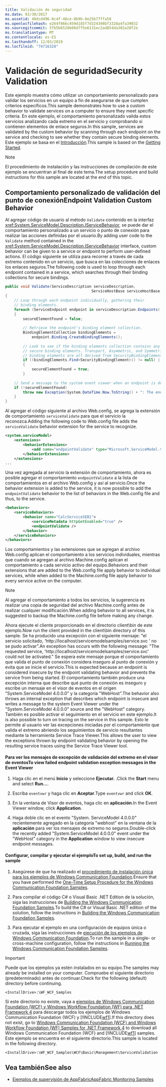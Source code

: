 ```yaml
---
title: Validación de seguridad
ms.date: 03/30/2017
ms.assetid: 48dcd496-0c4f-48ce-8b9b-0e25b77ffa58
ms.openlocfilehash: e264f866c459d185f7d324390bf3328a4fa39032
ms.sourcegitcommit: 5fb5b6520b06d7f5e6131ec2ad854da302a28f2e
ms.translationtype: MT
ms.contentlocale: es-ES
ms.lasthandoff: 12/03/2019
ms.locfileid: "74716328"
---
```

# <a name="security-validation"></a><span data-ttu-id="527a9-102">Validación de seguridad</span><span class="sxs-lookup"><span data-stu-id="527a9-102">Security Validation</span></span>
<span data-ttu-id="527a9-103">Este ejemplo muestra cómo utilizar un comportamiento personalizado para validar los servicios en un equipo a fin de asegurarse de que cumplen criterios específicos.</span><span class="sxs-lookup"><span data-stu-id="527a9-103">This sample demonstrates how to use a custom behavior to validate services on a computer to ensure they meet specific criteria.</span></span> <span data-ttu-id="527a9-104">En este ejemplo, el comportamiento personalizado valida estos servicios analizando cada extremo en el servicio y comprobando si contienen elementos de enlace seguros.</span><span class="sxs-lookup"><span data-stu-id="527a9-104">In this sample, services are validated by the custom behavior by scanning through each endpoint on the service and checking to see whether they contain secure binding elements.</span></span> <span data-ttu-id="527a9-105">Este ejemplo se basa en el [Introducción](../../../../docs/framework/wcf/samples/getting-started-sample.md).</span><span class="sxs-lookup"><span data-stu-id="527a9-105">This sample is based on the [Getting Started](../../../../docs/framework/wcf/samples/getting-started-sample.md).</span></span>  
  
> [!NOTE]
> <span data-ttu-id="527a9-106">El procedimiento de instalación y las instrucciones de compilación de este ejemplo se encuentran al final de este tema.</span><span class="sxs-lookup"><span data-stu-id="527a9-106">The setup procedure and build instructions for this sample are located at the end of this topic.</span></span>  
  
## <a name="endpoint-validation-custom-behavior"></a><span data-ttu-id="527a9-107">Comportamiento personalizado de validación del punto de conexión</span><span class="sxs-lookup"><span data-stu-id="527a9-107">Endpoint Validation Custom Behavior</span></span>  
 <span data-ttu-id="527a9-108">Al agregar código de usuario al método `Validate` contenido en la interfaz <xref:System.ServiceModel.Description.IServiceBehavior>, se puede dar el comportamiento personalizado a un servicio o punto de conexión para realizar las acciones definidas por el usuario.</span><span class="sxs-lookup"><span data-stu-id="527a9-108">By adding user code to the `Validate` method contained in the <xref:System.ServiceModel.Description.IServiceBehavior> interface, custom behavior can be given to a service or endpoint to perform user-defined actions.</span></span> <span data-ttu-id="527a9-109">El código siguiente se utiliza para recorrer a través de cada extremo contenido en un servicio, que busca en las colecciones de enlaces los enlaces seguros.</span><span class="sxs-lookup"><span data-stu-id="527a9-109">The following code is used to loop through each endpoint contained in a service, which searches through their binding collections for secure bindings.</span></span>  
  
```csharp
public void Validate(ServiceDescription serviceDescription,   
                                       ServiceHostBase serviceHostBase)  
{  
    // Loop through each endpoint individually, gathering their    
    // binding elements.  
    foreach (ServiceEndpoint endpoint in serviceDescription.Endpoints)  
    {  
        secureElementFound = false;  
  
        // Retrieve the endpoint's binding element collection.  
        BindingElementCollection bindingElements =   
            endpoint.Binding.CreateBindingElements();  
  
        // Look to see if the binding elements collection contains any   
        // secure binding elements. Transport, Asymmetric, and Symmetric      
        // binding elements are all derived from SecurityBindingElement.  
        if ((bindingElements.Find<SecurityBindingElement>() != null) || (bindingElements.Find<HttpsTransportBindingElement>() != null) || (bindingElements.Find<WindowsStreamSecurityBindingElement>() != null) || (bindingElements.Find<SslStreamSecurityBindingElement>() != null))  
        {  
            secureElementFound = true;  
        }  
  
    // Send a message to the system event viewer when an endpoint is deemed insecure.  
    if (!secureElementFound)  
        throw new Exception(System.DateTime.Now.ToString() + ": The endpoint \"" + endpoint.Name + "\" has no secure bindings.");  
    }  
}  
```  
  
 <span data-ttu-id="527a9-110">Al agregar el código siguiente al archivo Web.config, se agrega la extensión de comportamiento `serviceValidate` para que el servicio la reconozca.</span><span class="sxs-lookup"><span data-stu-id="527a9-110">Adding the following code to Web.config file adds the `serviceValidate` behavior extension for the service to recognize.</span></span>  
  
```xml  
<system.serviceModel>  
    <extensions>  
        <behaviorExtensions>  
            <add name="endpointValidate" type="Microsoft.ServiceModel.Samples.EndpointValidateElement, endpointValidate, Version=0.0.0.0, Culture=neutral, PublicKeyToken=null" />  
        </behaviorExtensions>  
    </extensions>  
...  
```  
  
 <span data-ttu-id="527a9-111">Una vez agregada al servicio la extensión de comportamiento, ahora es posible agregar el comportamiento `endpointValidate` a la lista de comportamientos en el archivo Web.config y así al servicio.</span><span class="sxs-lookup"><span data-stu-id="527a9-111">Once the behavior extension is added to the service, it is now possible to add the `endpointValidate` behavior to the list of behaviors in the Web.config file and thus, to the service.</span></span>  
  
```xml  
<behaviors>  
    <serviceBehaviors>  
        <behavior name="CalcServiceSEB1">  
            <serviceMetadata httpGetEnabled="true" />  
            <endpointValidate />  
        </behavior>  
    </serviceBehaviors>  
</behaviors>  
```  
  
 <span data-ttu-id="527a9-112">Los comportamientos y las extensiones que se agregan al archivo Web.config aplican el comportamiento a los servicios individuales, mientras que cuando se agregan al archivo Machine.config aplican el comportamiento a cada servicio activo del equipo.</span><span class="sxs-lookup"><span data-stu-id="527a9-112">Behaviors and their extensions that are added to the Web.config file apply behavior to individual services, while when added to the Machine.config file apply behavior to every service active on the computer.</span></span>  
  
> [!NOTE]
> <span data-ttu-id="527a9-113">Al agregar el comportamiento a todos los servicios, la sugerencia es realizar una copia de seguridad del archivo Machine.config antes de realizar cualquier modificación.</span><span class="sxs-lookup"><span data-stu-id="527a9-113">When adding behavior to all services, it is suggested to backup the Machine.config file before making any change.</span></span>  
  
 <span data-ttu-id="527a9-114">Ahora ejecute el cliente proporcionado en el directorio client\bin de este ejemplo.</span><span class="sxs-lookup"><span data-stu-id="527a9-114">Now run the client provided in the client\bin directory of this sample.</span></span> <span data-ttu-id="527a9-115">Se ha producido una excepción con el siguiente mensaje: "el servicio solicitado, 'http://localhost/servicemodelsamples/service.svc ' no se pudo activar".</span><span class="sxs-lookup"><span data-stu-id="527a9-115">An exception has occurs with the following message: "The requested service, 'http://localhost/servicemodelsamples/service.svc' could not be activated."</span></span> <span data-ttu-id="527a9-116">Se espera este mensaje porque el comportamiento que valida el punto de conexión considera inseguro al punto de conexión y evita que se inicie el servicio.</span><span class="sxs-lookup"><span data-stu-id="527a9-116">This is expected because an endpoint is considered insecure by the endpoint validating behavior and prevents the service from being started.</span></span> <span data-ttu-id="527a9-117">El comportamiento también produce una excepción interna que describe qué punto de conexión es inseguro y escribe un mensaje en el visor de eventos en el origen "System.ServiceModel 4.0.0.0" y la categoría "WebHost".</span><span class="sxs-lookup"><span data-stu-id="527a9-117">The behavior also throws an internal exception that describes which endpoint is insecure and writes a message to the system Event Viewer under the "System.ServiceModel 4.0.0.0" source and the "WebHost" category.</span></span> <span data-ttu-id="527a9-118">También es posible activar el seguimiento en el servicio en este ejemplo.</span><span class="sxs-lookup"><span data-stu-id="527a9-118">It is also possible to turn on tracing on the service in this sample.</span></span> <span data-ttu-id="527a9-119">Esto le permite al usuario ver las excepciones iniciadas por el comportamiento que valida el extremo abriendo los seguimientos de servicio resultantes mediante la herramienta Service Trace Viewer.</span><span class="sxs-lookup"><span data-stu-id="527a9-119">This allows the user to view the exceptions thrown by endpoint validating behavior by opening the resulting service traces using the Service Trace Viewer tool.</span></span>  
  
#### <a name="to-view-failed-endpoint-validation-exception-messages-in-the-event-viewer"></a><span data-ttu-id="527a9-120">Para ver los mensajes de excepción de validación del extremo en el visor de eventos</span><span class="sxs-lookup"><span data-stu-id="527a9-120">To view failed endpoint validation exception messages in the Event Viewer</span></span>  
  
1. <span data-ttu-id="527a9-121">Haga clic en el menú **Inicio** y seleccione **Ejecutar.** .</span><span class="sxs-lookup"><span data-stu-id="527a9-121">Click the **Start** menu and select **Run…**.</span></span>  
  
2. <span data-ttu-id="527a9-122">Escriba `eventvwr` y haga clic en **Aceptar**.</span><span class="sxs-lookup"><span data-stu-id="527a9-122">Type `eventvwr` and click **OK**.</span></span>  
  
3. <span data-ttu-id="527a9-123">En la ventana de Visor de eventos, haga clic en **aplicación**.</span><span class="sxs-lookup"><span data-stu-id="527a9-123">In the Event Viewer window, click **Application**.</span></span>  
  
4. <span data-ttu-id="527a9-124">Haga doble clic en el evento "System. ServiceModel 4.0.0.0" recientemente agregado en la categoría "webhost" en la ventana de la **aplicación** para ver los mensajes de extremo no seguros.</span><span class="sxs-lookup"><span data-stu-id="527a9-124">Double-click the recently added "System.ServiceModel 4.0.0.0" event under the "WebHost" category in the **Application** window to view insecure endpoint messages.</span></span>  
  
#### <a name="to-set-up-build-and-run-the-sample"></a><span data-ttu-id="527a9-125">Configurar, compilar y ejecutar el ejemplo</span><span class="sxs-lookup"><span data-stu-id="527a9-125">To set up, build, and run the sample</span></span>  
  
1. <span data-ttu-id="527a9-126">Asegúrese de que ha realizado el [procedimiento de instalación única para los ejemplos de Windows Communication Foundation](../../../../docs/framework/wcf/samples/one-time-setup-procedure-for-the-wcf-samples.md).</span><span class="sxs-lookup"><span data-stu-id="527a9-126">Ensure that you have performed the [One-Time Setup Procedure for the Windows Communication Foundation Samples](../../../../docs/framework/wcf/samples/one-time-setup-procedure-for-the-wcf-samples.md).</span></span>  
  
2. <span data-ttu-id="527a9-127">Para compilar el código C# o Visual Basic .NET Edition de la solución, siga las instrucciones de [Building the Windows Communication Foundation Samples](../../../../docs/framework/wcf/samples/building-the-samples.md).</span><span class="sxs-lookup"><span data-stu-id="527a9-127">To build the C# or Visual Basic .NET edition of the solution, follow the instructions in [Building the Windows Communication Foundation Samples](../../../../docs/framework/wcf/samples/building-the-samples.md).</span></span>  
  
3. <span data-ttu-id="527a9-128">Para ejecutar el ejemplo en una configuración de equipos única o cruzada, siga las instrucciones de [ejecución de los ejemplos de Windows Communication Foundation](../../../../docs/framework/wcf/samples/running-the-samples.md).</span><span class="sxs-lookup"><span data-stu-id="527a9-128">To run the sample in a single- or cross-machine configuration, follow the instructions in [Running the Windows Communication Foundation Samples](../../../../docs/framework/wcf/samples/running-the-samples.md).</span></span>  
  
> [!IMPORTANT]
> <span data-ttu-id="527a9-129">Puede que los ejemplos ya estén instalados en su equipo.</span><span class="sxs-lookup"><span data-stu-id="527a9-129">The samples may already be installed on your computer.</span></span> <span data-ttu-id="527a9-130">Compruebe el siguiente directorio (predeterminado) antes de continuar.</span><span class="sxs-lookup"><span data-stu-id="527a9-130">Check for the following (default) directory before continuing.</span></span>  
>   
> `<InstallDrive>:\WF_WCF_Samples`  
>   
> <span data-ttu-id="527a9-131">Si este directorio no existe, vaya a [ejemplos de Windows Communication Foundation (WCF) y Windows Workflow Foundation (WF) para .NET Framework 4](https://www.microsoft.com/download/details.aspx?id=21459) para descargar todos los ejemplos de Windows Communication Foundation (WCF) y [!INCLUDE[wf1](../../../../includes/wf1-md.md)].</span><span class="sxs-lookup"><span data-stu-id="527a9-131">If this directory does not exist, go to [Windows Communication Foundation (WCF) and Windows Workflow Foundation (WF) Samples for .NET Framework 4](https://www.microsoft.com/download/details.aspx?id=21459) to download all Windows Communication Foundation (WCF) and [!INCLUDE[wf1](../../../../includes/wf1-md.md)] samples.</span></span> <span data-ttu-id="527a9-132">Este ejemplo se encuentra en el siguiente directorio.</span><span class="sxs-lookup"><span data-stu-id="527a9-132">This sample is located in the following directory.</span></span>  
>   
> `<InstallDrive>:\WF_WCF_Samples\WCF\Basic\Management\ServiceValidation`  
  
## <a name="see-also"></a><span data-ttu-id="527a9-133">Vea también</span><span class="sxs-lookup"><span data-stu-id="527a9-133">See also</span></span>

- [<span data-ttu-id="527a9-134">Ejemplos de supervisión de AppFabric</span><span class="sxs-lookup"><span data-stu-id="527a9-134">AppFabric Monitoring Samples</span></span>](https://go.microsoft.com/fwlink/?LinkId=193959)
